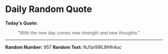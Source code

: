 # Daily Random Quote

**Today's Quote:**
> "With the new day comes new strength and new thoughts."

---

**Random Number:** 957
**Random Text:** NJ1ar99lL9IHh4uc

